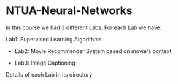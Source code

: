 # NTUA-Neural-Networks

In this course we had 3 different Labs. For each Lab we have:

Lab1: Supervised Learning Algorithms  

- Lab2: Movie Recommender System based on movie's context

- Lab3: Image Captioning 

Details of each Lab in its directory
